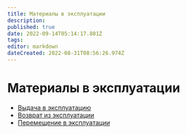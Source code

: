 ```yaml
---
title: Материалы в эксплуатации
description: 
published: true
date: 2022-09-14T05:14:17.801Z
tags: 
editor: markdown
dateCreated: 2022-08-31T08:56:26.974Z
---
```


# Материалы в эксплуатации

* [Выдача в эксплуатацию](vydacha-v-ekspluataciyu-1.md)
* [Возврат из эксплуатации](vozvrat-iz-ekspluatacii.md)
* [Перемещение в эксплуатации](peredacha-drugomu-mol.md)
